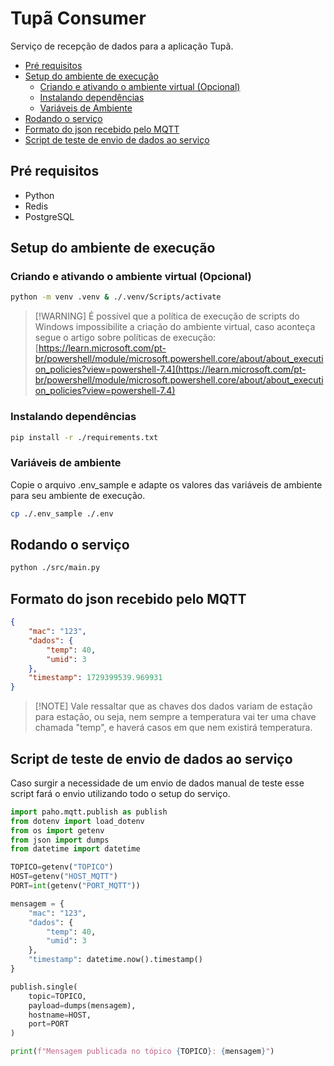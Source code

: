 # Tupã Consumer
Serviço de recepção de dados para a aplicação Tupã.

- [Pré requisitos](#pré-requisitos)
- [Setup do ambiente de execução](#setup-do-ambiente-de-execução)
    - [Criando e ativando o ambiente virtual (Opcional)](#criando-e-ativando-o-ambiente-virtual-opcional)
    - [Instalando dependências](#instalando-dependências)
    - [Variáveis de Ambiente](#variáveis-de-ambiente)
- [Rodando o serviço](#rodando-o-serviço)
- [Formato do json recebido pelo MQTT](#formato-do-json-recebido-pelo-mqtt)
- [Script de teste de envio de dados ao serviço](#script-de-teste-de-envio-de-dados-ao-serviço)

## Pré requisitos
- Python
- Redis
- PostgreSQL

## Setup do ambiente de execução

### Criando e ativando o ambiente virtual (Opcional)
```bash
python -m venv .venv & ./.venv/Scripts/activate
```

> [!WARNING] É possível que a política de execução de scripts do Windows impossibilite a criação do ambiente virtual, caso aconteça segue o artigo sobre políticas de execução: [https://learn.microsoft.com/pt-br/powershell/module/microsoft.powershell.core/about/about_execution_policies?view=powershell-7.4](https://learn.microsoft.com/pt-br/powershell/module/microsoft.powershell.core/about/about_execution_policies?view=powershell-7.4)

### Instalando dependências
```bash
pip install -r ./requirements.txt
```

### Variáveis de ambiente
Copie o arquivo .env_sample e adapte os valores das variáveis de ambiente para seu ambiente de execução.
```bash
cp ./.env_sample ./.env
```

## Rodando o serviço
```bash
python ./src/main.py
```

## Formato do json recebido pelo MQTT
```json
{
    "mac": "123",
    "dados": {
        "temp": 40,
        "umid": 3
    },
    "timestamp": 1729399539.969931
}
```
> [!NOTE] Vale ressaltar que as chaves dos dados variam de estação para estação, ou seja, nem sempre a temperatura vai ter uma chave chamada "temp", e haverá casos em que nem existirá temperatura.

## Script de teste de envio de dados ao serviço
Caso surgir a necessidade de um envio de dados manual de teste esse script fará o envio utilizando todo o setup do serviço.
```py
import paho.mqtt.publish as publish
from dotenv import load_dotenv
from os import getenv
from json import dumps
from datetime import datetime

TOPICO=getenv("TOPICO")
HOST=getenv("HOST_MQTT")
PORT=int(getenv("PORT_MQTT"))

mensagem = {
    "mac": "123",
    "dados": {
        "temp": 40,
        "umid": 3
    },
    "timestamp": datetime.now().timestamp()
}

publish.single(
    topic=TOPICO,
    payload=dumps(mensagem),
    hostname=HOST,
    port=PORT
)

print(f"Mensagem publicada no tópico {TOPICO}: {mensagem}")
```